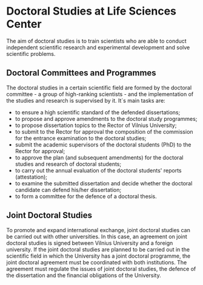 # Doctoral Studies at Life Sciences Center

The aim of doctoral studies is to train scientists who are able to conduct
independent scientific research and experimental development and solve scientific
problems.

## Doctoral Committees and Programmes

The doctoral studies in a certain scientific field are formed by the doctoral committee - a
group of high-ranking scientists - and the implementation of the studies and research is
supervised by it. It`s main tasks are:

- to ensure a high scientific standard of the defended dissertations;
- to propose and approve amendments to the doctoral study programmes;
- to propose dissertation topics to the Rector of Vilnius University;
- to submit to the Rector for approval the composition of the commission for the entrance examination to the doctoral studies;
- submit the academic supervisors of the doctoral students (PhD) to the Rector for approval;
- to approve the plan (and subsequent amendments) for the doctoral studies and research of doctoral students;
- to carry out the annual evaluation of the doctoral students' reports (attestation);
- to examine the submitted dissertation and decide whether the doctoral candidate can defend his/her dissertation;
- to form a committee for the defence of a doctoral thesis.

## Joint Doctoral Studies

To promote and expand international exchange, joint doctoral studies can be carried out with
other universities. In this case, an agreement on joint doctoral studies is signed between
Vilnius University and a foreign university. If the joint doctoral studies are planned to be
carried out in the scientific field in which the University has a joint doctoral programme, the
joint doctoral agreement must be coordinated with both institutions. The agreement must
regulate the issues of joint doctoral studies, the defence of the dissertation and the financial
obligations of the University.
